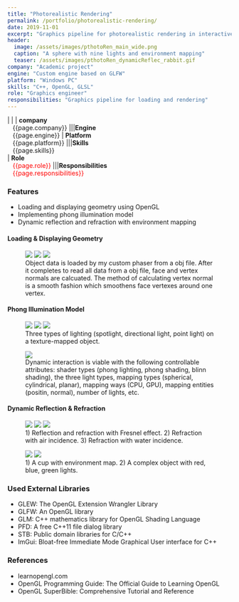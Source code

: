```yaml
---
title: "Photorealistic Rendering"
permalink: /portfolio/photorealistic-rendering/
date: 2019-11-01
excerpt: "Graphics pipeline for photorealistic rendering in interactive simulations"
header:
  image: /assets/images/pthotoRen_main_wide.png
  caption: "A sphere with nine lights and environment mapping"
  teaser: /assets/images/pthotoRen_dynamicReflec_rabbit.gif
company: "Academic project"
engine: "Custom engine based on GLFW"
platform: "Windows PC"
skills: "C++, OpenGL, GLSL"
role: "Graphics engineer"
responsibilities: "Graphics pipeline for loading and rendering"
---
```


<style>
.markdown_list ul { margin-bottom:10px; list-style-position: outside; }
.hover_img { position:relative; }
.hover_img span { position:absolute; display:none; }
.hover_img:hover span { display:block; width:25vw; min-width:250px;}
</style>

| |
| **company**<br>&nbsp;&nbsp;&nbsp;{{page.company}}								|||**Engine**<br>&nbsp;&nbsp;&nbsp;{{page.engine}}
| **Platform**<br>&nbsp;&nbsp;&nbsp;{{page.platform}}							|||**Skills**<br>&nbsp;&nbsp;&nbsp;{{page.skills}}	
| **Role**<br>&nbsp;&nbsp;&nbsp;<span style="color:red">{{page.role}}</span>	|||**Responsibilities**<br>&nbsp;&nbsp;&nbsp;<span style="color:red">{{page.responsibilities}}</span>

### Features
 - Loading and displaying geometry using OpenGL
 - Implementing phong illumination model
 - Dynamic reflection and refraction with environment mapping

#### Loading & Displaying Geometry
<figure class="third">
	<img src="/assets/images/pthotoRen_1_LDG_objfile.png">
	<img src="/assets/images/pthotoRen_1_LDG_rhino.png">
  <img src="/assets/images/pthotoRen_1_LDG_cube.png">
	<figcaption>Object data is loaded by my custom phaser from a obj file. After it completes to read all data from a obj file, face and vertex normals are calcuated. The method of calculating vertex normal is a smooth fashion which smoothens face vertexes around one vertex.</figcaption>
</figure>


#### Phong Illumination Model
<figure class="third">
	<img src="/assets/images/pthotoRen_2_illum_spot.png">
	<img src="/assets/images/pthotoRen_2_illum_direc.png">
	<img src="/assets/images/pthotoRen_2_illum_point.png">
  <figcaption>Three types of lighting (spotlight, directional light, point light) on a texture-mapped object.</figcaption>
</figure>

<figure>
	<img src="/assets/images/pthotoRen_2_illum_overall.gif">
  <figcaption>Dynamic interaction is viable with the following controllable attributes: shader types (phong lighting, phong shading, blinn shading), the three light types, mapping types (spherical, cylindrical, planar), mapping ways (CPU, GPU), mapping entities (positin, normal), number of lights, etc.</figcaption>
</figure>

#### Dynamic Reflection & Refraction
<figure class="third">
	<img src="/assets/images/pthotoRen_3_env_sphe_comb_air.png">
	<img src="/assets/images/pthotoRen_3_env_sphe_refrac_air.png">
	<img src="/assets/images/pthotoRen_3_env_sphe_refrac_water.png">
  <figcaption>1) Reflection and refraction with Fresnel effect. 2) Refraction with air incidence. 3) Refraction with water incidence.</figcaption>
</figure>

<figure class="half">
	<img src="/assets/images/pthotoRen_3_env_reflec_cub.gif">
	<img src="/assets/images/pthotoRen_3_env_combi_4spheres.gif">
	<figcaption>1) A cup with environment map. 2) A complex object with red, blue, green lights.</figcaption>
</figure>

### Used External Libraries
 - GLEW: The OpenGL Extension Wrangler Library
 - GLFW: An OpenGL library
 - GLM: C++ mathematics library for OpenGL Shading Language
 - PFD: A free C++11 file dialog library
 - STB: Public domain libraries for C/C++
 - ImGui: Bloat-free Immediate Mode Graphical User interface for C++

### References
 - learnopengl.com
 - OpenGL Programming Guide: The Official Guide to Learning OpenGL
 - OpenGL SuperBible: Comprehensive Tutorial and Reference